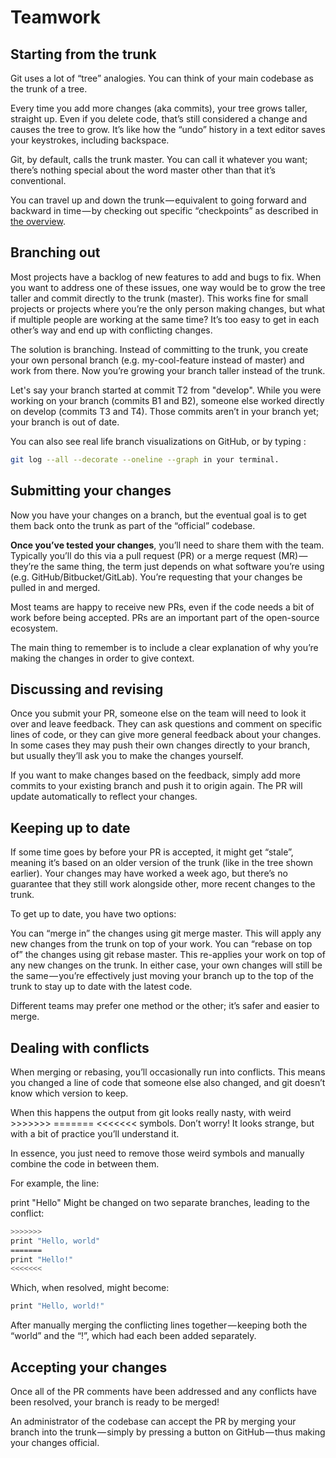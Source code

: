 
# Teamwork

## Starting from the trunk

Git uses a lot of “tree” analogies. You can think of your main codebase as the trunk of a tree.

Every time you add more changes (aka commits), your tree grows taller, straight up. Even if you delete code, that’s still considered a change and causes the tree to grow. It’s like how the “undo” history in a text editor saves your keystrokes, including backspace.

Git, by default, calls the trunk master. You can call it whatever you want; there’s nothing special about the word master other than that it’s conventional.

You can travel up and down the trunk — equivalent to going forward and backward in time — by checking out specific “checkpoints” as described in [the overview](git/overview/).

## Branching out

Most projects have a backlog of new features to add and bugs to fix. When you want to address one of these issues, one way would be to grow the tree taller and commit directly to the trunk (master). This works fine for small projects or projects where you’re the only person making changes, but what if multiple people are working at the same time? It’s too easy to get in each other’s way and end up with conflicting changes.

The solution is branching. Instead of committing to the trunk, you create your own personal branch (e.g. my-cool-feature instead of master) and work from there. Now you’re growing your branch taller instead of the trunk.

Let's say your branch started at commit T2 from "develop". While you were working on your branch (commits B1 and B2), someone else worked directly on develop (commits T3 and T4). Those commits aren’t in your branch yet; your branch is out of date.

You can also see real life branch visualizations on GitHub, or by typing :

```bash
git log --all --decorate --oneline --graph in your terminal.
```

## Submitting your changes

Now you have your changes on a branch, but the eventual goal is to get them back onto the trunk as part of the “official” codebase.

**Once you’ve tested your changes**, you’ll need to share them with the team. Typically you’ll do this via a pull request (PR) or a merge request (MR) — they’re the same thing, the term just depends on what software you’re using (e.g. GitHub/Bitbucket/GitLab). You’re requesting that your changes be pulled in and merged.

Most teams are happy to receive new PRs, even if the code needs a bit of work before being accepted. PRs are an important part of the open-source ecosystem.

The main thing to remember is to include a clear explanation of why you’re making the changes in order to give context.

## Discussing and revising

Once you submit your PR, someone else on the team will need to look it over and leave feedback. They can ask questions and comment on specific lines of code, or they can give more general feedback about your changes. In some cases they may push their own changes directly to your branch, but usually they’ll ask you to make the changes yourself.

If you want to make changes based on the feedback, simply add more commits to your existing branch and push it to origin again. The PR will update automatically to reflect your changes.

## Keeping up to date

If some time goes by before your PR is accepted, it might get “stale”, meaning it’s based on an older version of the trunk (like in the tree shown earlier). Your changes may have worked a week ago, but there’s no guarantee that they still work alongside other, more recent changes to the trunk.

To get up to date, you have two options:

You can “merge in” the changes using git merge master. This will apply any new changes from the trunk on top of your work.
You can “rebase on top of” the changes using git rebase master. This re-applies your work on top of any new changes on the trunk.
In either case, your own changes will still be the same — you’re effectively just moving your branch up to the top of the trunk to stay up to date with the latest code.

Different teams may prefer one method or the other; it’s safer and easier to merge.

## Dealing with conflicts

When merging or rebasing, you’ll occasionally run into conflicts. This means you changed a line of code that someone else also changed, and git doesn’t know which version to keep.

When this happens the output from git looks really nasty, with weird >>>>>>> ======= <<<<<<< symbols. Don’t worry! It looks strange, but with a bit of practice you’ll understand it.

In essence, you just need to remove those weird symbols and manually combine the code in between them.

For example, the line:

print "Hello"
Might be changed on two separate branches, leading to the conflict:

```bash
>>>>>>>
print "Hello, world"
=======
print "Hello!"
<<<<<<<
```

Which, when resolved, might become:

```bash
print "Hello, world!"
```

After manually merging the conflicting lines together — keeping both the “world” and the “!”, which had each been added separately.

## Accepting your changes

Once all of the PR comments have been addressed and any conflicts have been resolved, your branch is ready to be merged!

An administrator of the codebase can accept the PR by merging your branch into the trunk — simply by pressing a button on GitHub — thus making your changes official.
